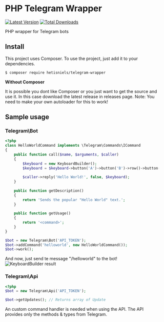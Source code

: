 # PHP Telegram Wrapper

[![Latest Version](https://img.shields.io/packagist/v/hetisniels/telegram-wrapper.svg?style=flat)](https://packagist.org/packages/hetisniels/telegram-wrapper)
[![Total Downloads](https://img.shields.io/packagist/dt/hetisniels/telegram-wrapper.svg?style=flat)](https://packagist.org/packages/hetisniels/telegram-wrapper)

PHP wrapper for Telegram bots

## Install

This project uses Composer. To use the project, just add it to your dependencies.

``` bash
$ composer require hetisniels/telegram-wrapper
```
**Without Composer**

It is possible you dont like Composer or you just want to get the source and use it. In this case download the latest release in releases page.
Note: You need to make your own autoloader for this to work!

## Sample usage
### Telegram\Bot
``` php
<?php
class HelloWorldCommand implements \Telegram\Commands\ICommand
{
	public function call($name, $arguments, $caller)
	{
		$keyboard = new KeyboardBuilder();
		$keyboard = $keyboard->button('A')->button('B')->row()->button('C')->button('D')->row()->setResizable(true)->setOneTime(true)->keyboard();
		
		$caller->reply('Hello World!', false, $keyboard);
	}
	
	public function getDescription()
	{
		return 'Sends the popular "Hello World" text.';
	}
	
	public function getUsage()
	{
		return '<command>';
	}
}

$bot = new Telegram\Bot('API_TOKEN');
$bot->addCommand('helloworld', new HelloWorldCommand());
$bot->work();
```
And now, just send te message "/helloworld" to the bot!
![KeyboardBuilder result](http://ndat.nl/f1436874735.png)

### Telegram\Api
``` php
<?php
$bot = new Telegram\Api('API_TOKEN');

$bot->getUpdates(); // Returns array of Update
```
An custom command handler is needed when using the API.
The API provides only the methods & types from Telegram.

